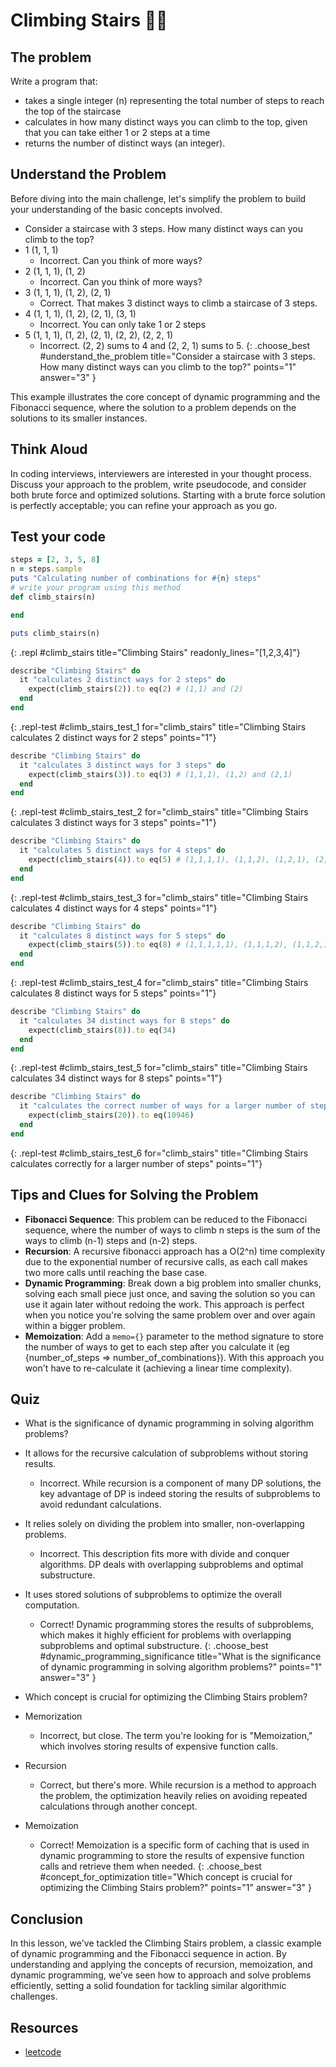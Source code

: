# Climbing Stairs 🧗‍♀️

## The problem
Write a program that:

- takes a single integer (n) representing the total number of steps to reach the top of the staircase
- calculates in how many distinct ways you can climb to the top, given that you can take either 1 or 2 steps at a time
- returns the number of distinct ways (an integer).

## Understand the Problem
Before diving into the main challenge, let's simplify the problem to build your understanding of the basic concepts involved.

- Consider a staircase with 3 steps. How many distinct ways can you climb to the top?
- 1 (1, 1, 1)
  - Incorrect. Can you think of more ways?
- 2 (1, 1, 1), (1, 2)
  - Incorrect. Can you think of more ways?
- 3 (1, 1, 1), (1, 2), (2, 1)
  - Correct. That makes 3 distinct ways to climb a staircase of 3 steps.
- 4 (1, 1, 1), (1, 2), (2, 1), (3, 1)
  - Incorrect. You can only take 1 or 2 steps
- 5 (1, 1, 1), (1, 2), (2, 1), (2, 2), (2, 2, 1) 
  - Incorrect. (2, 2) sums to 4 and (2, 2, 1) sums to 5.
{: .choose_best #understand_the_problem title="Consider a staircase with 3 steps. How many distinct ways can you climb to the top?" points="1" answer="3" }

This example illustrates the core concept of dynamic programming and the Fibonacci sequence, where the solution to a problem depends on the solutions to its smaller instances.

## Think Aloud
In coding interviews, interviewers are interested in your thought process. Discuss your approach to the problem, write pseudocode, and consider both brute force and optimized solutions. Starting with a brute force solution is perfectly acceptable; you can refine your approach as you go.

## Test your code

```ruby
steps = [2, 3, 5, 8]
n = steps.sample
puts "Calculating number of combinations for #{n} steps"
# write your program using this method
def climb_stairs(n)

end

puts climb_stairs(n)
```
{: .repl #climb_stairs title="Climbing Stairs" readonly_lines="[1,2,3,4]"}

```ruby
describe "Climbing Stairs" do
  it "calculates 2 distinct ways for 2 steps" do
    expect(climb_stairs(2)).to eq(2) # (1,1) and (2)
  end
end
```
{: .repl-test #climb_stairs_test_1 for="climb_stairs" title="Climbing Stairs calculates 2 distinct ways for 2 steps" points="1"}

```ruby
describe "Climbing Stairs" do
  it "calculates 3 distinct ways for 3 steps" do
    expect(climb_stairs(3)).to eq(3) # (1,1,1), (1,2) and (2,1)
  end
end
```
{: .repl-test #climb_stairs_test_2 for="climb_stairs" title="Climbing Stairs calculates 3 distinct ways for 3 steps" points="1"}

```ruby
describe "Climbing Stairs" do
  it "calculates 5 distinct ways for 4 steps" do
    expect(climb_stairs(4)).to eq(5) # (1,1,1,1), (1,1,2), (1,2,1), (2,1,1) and (2,2)
  end
end
```
{: .repl-test #climb_stairs_test_3 for="climb_stairs" title="Climbing Stairs calculates 4 distinct ways for 4 steps" points="1"}

```ruby
describe "Climbing Stairs" do
  it "calculates 8 distinct ways for 5 steps" do
    expect(climb_stairs(5)).to eq(8) # (1,1,1,1,1), (1,1,1,2), (1,1,2,1), (1,2,1,1), (2,1,1,1), (2,2,1), (2,1,2) and (1,2,2)
  end
end
```
{: .repl-test #climb_stairs_test_4 for="climb_stairs" title="Climbing Stairs calculates 8 distinct ways for 5 steps" points="1"}

```ruby
describe "Climbing Stairs" do
  it "calculates 34 distinct ways for 8 steps" do
    expect(climb_stairs(8)).to eq(34)
  end
end
```
{: .repl-test #climb_stairs_test_5 for="climb_stairs" title="Climbing Stairs calculates 34 distinct ways for 8 steps" points="1"}

```ruby
describe "Climbing Stairs" do
  it "calculates the correct number of ways for a larger number of steps, demonstrating the algorithm's efficiency" do
    expect(climb_stairs(20)).to eq(10946)
  end
end
```
{: .repl-test #climb_stairs_test_6 for="climb_stairs" title="Climbing Stairs calculates correctly for a larger number of steps" points="1"}

## Tips and Clues for Solving the Problem
- **Fibonacci Sequence**: This problem can be reduced to the Fibonacci sequence, where the number of ways to climb n steps is the sum of the ways to climb (n-1) steps and (n-2) steps.
- **Recursion**: A recursive fibonacci approach has a O(2^n) time complexity due to the exponential number of recursive calls, as each call makes two more calls until reaching the base case.
- **Dynamic Programming**: Break down a big problem into smaller chunks, solving each small piece just once, and saving the solution so you can use it again later without redoing the work. This approach is perfect when you notice you're solving the same problem over and over again within a bigger problem.
- **Memoization**: Add a `memo={}` parameter to the method signature to store the number of ways to get to each step after you calculate it (eg {number_of_steps => number_of_combinations}). With this approach you won't have to re-calculate it (achieving a linear time complexity).

## Quiz

- What is the significance of dynamic programming in solving algorithm problems?
- It allows for the recursive calculation of subproblems without storing results.
  - Incorrect. While recursion is a component of many DP solutions, the key advantage of DP is indeed storing the results of subproblems to avoid redundant calculations.
- It relies solely on dividing the problem into smaller, non-overlapping problems.
  - Incorrect. This description fits more with divide and conquer algorithms. DP deals with overlapping subproblems and optimal substructure.
- It uses stored solutions of subproblems to optimize the overall computation.
  - Correct! Dynamic programming stores the results of subproblems, which makes it highly efficient for problems with overlapping subproblems and optimal substructure.
{: .choose_best #dynamic_programming_significance title="What is the significance of dynamic programming in solving algorithm problems?" points="1" answer="3" }

- Which concept is crucial for optimizing the Climbing Stairs problem?
- Memorization
  - Incorrect, but close. The term you're looking for is "Memoization," which involves storing results of expensive function calls.
- Recursion
  - Correct, but there's more. While recursion is a method to approach the problem, the optimization heavily relies on avoiding repeated calculations through another concept.
- Memoization
  - Correct! Memoization is a specific form of caching that is used in dynamic programming to store the results of expensive function calls and retrieve them when needed.
{: .choose_best #concept_for_optimization title="Which concept is crucial for optimizing the Climbing Stairs problem?" points="1" answer="3" }

## Conclusion
In this lesson, we've tackled the Climbing Stairs problem, a classic example of dynamic programming and the Fibonacci sequence in action. By understanding and applying the concepts of recursion, memoization, and dynamic programming, we've seen how to approach and solve problems efficiently, setting a solid foundation for tackling similar algorithmic challenges.

## Resources
- [leetcode](https://leetcode.com/problems/climbing-stairs)
